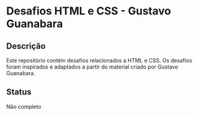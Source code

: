 # Desafios HTML e CSS - Gustavo Guanabara

## Descrição
Este repositório contém desafios relacionados a HTML e CSS. Os desafios foram inspirados e adaptados a partir do material criado por Gustavo Guanabara.

## Status
Não completo
